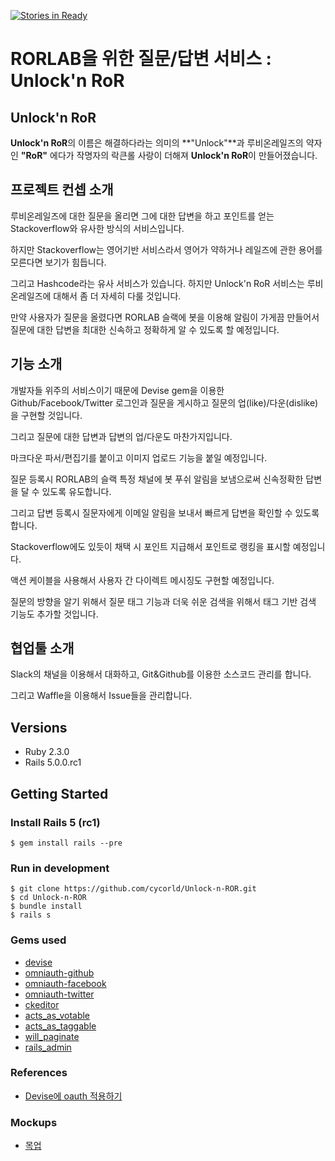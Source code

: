 [![Stories in Ready](https://badge.waffle.io/cycorld/Unlock-n-ROR.png?label=ready&title=Ready)](http://waffle.io/cycorld/Unlock-n-ROR)

# RORLAB을 위한 질문/답변 서비스 : **Unlock'n RoR**

## Unlock'n RoR
**Unlock'n RoR**의 이름은 해결하다라는 의미의 **"Unlock"**과 루비온레일즈의 약자인 **"RoR"** 에다가 작명자의 락큰롤 사랑이 더해져 **Unlock'n RoR**이 만들어졌습니다.

## 프로젝트 컨셉 소개

루비온레일즈에 대한 질문을 올리면 그에 대한 답변을 하고 포인트를 얻는 Stackoverflow와 유사한 방식의 서비스입니다.

하지만 Stackoverflow는 영어기반 서비스라서 영어가 약하거나 레일즈에 관한 용어를 모른다면 보기가 힘듭니다.

그리고 Hashcode라는 유사 서비스가 있습니다. 하지만 Unlock'n RoR 서비스는 루비온레일즈에 대해서 좀 더 자세히 다룰 것입니다.

만약 사용자가 질문을 올렸다면 RORLAB 슬랙에 봇을 이용해 알림이 가게끔 만들어서 질문에 대한 답변을 최대한 신속하고 정확하게 알 수 있도록 할 예정입니다.

## 기능 소개

개발자들 위주의 서비스이기 때문에 Devise gem을 이용한 Github/Facebook/Twitter 로그인과
질문을 게시하고 질문의 업(like)/다운(dislike)을 구현할 것입니다.

그리고 질문에 대한 답변과 답변의 업/다운도 마찬가지입니다.

마크다운 파서/편집기를 붙이고 이미지 업로드 기능을 붙일 예정입니다.

질문 등록시 RORLAB의 슬랙 특정 채널에 봇 푸쉬 알림을 보냄으로써 신속정확한 답변을 달 수 있도록 유도합니다.

그리고 답변 등록시 질문자에게 이메일 알림을 보내서 빠르게 답변을 확인할 수 있도록 합니다.

Stackoverflow에도 있듯이 채택 시 포인트 지급해서 포인트로 랭킹을 표시할 예정입니다.

액션 케이블을 사용해서 사용자 간 다이렉트 메시징도 구현할 예정입니다.

질문의 방향을 알기 위해서 질문 태그 기능과 더욱 쉬운 검색을 위해서 태그 기반 검색 기능도 추가할 것입니다.

## 협업툴 소개

Slack의 채널을 이용해서 대화하고, Git&Github를 이용한 소스코드 관리를 합니다.

그리고 Waffle을 이용해서 Issue들을 관리합니다.

## Versions

- Ruby 2.3.0
- Rails 5.0.0.rc1

## Getting Started

### Install Rails 5 (rc1)

```
$ gem install rails --pre
```

### Run in development

```
$ git clone https://github.com/cycorld/Unlock-n-ROR.git
$ cd Unlock-n-ROR
$ bundle install
$ rails s
```

### Gems used

- [devise](https://github.com/plataformatec/devise)
- [omniauth-github](https://github.com/intridea/omniauth-github)
- [omniauth-facebook](https://github.com/mkdynamic/omniauth-facebook)
- [omniauth-twitter](https://github.com/arunagw/omniauth-twitter)
- [ckeditor](https://github.com/galetahub/ckeditor)
- [acts_as_votable](https://github.com/ryanto/acts_as_votable)
- [acts_as_taggable](https://github.com/mbleigh/acts-as-taggable-on)
- [will_paginate](https://github.com/mislav/will_paginate)
- [rails_admin](https://github.com/sferik/rails_admin)

### References

- [Devise에 oauth 적용하기](https://github.com/plataformatec/devise/wiki/OmniAuth:-Overview)

### Mockups

- [목업](https://ovenapp.io/project/25ZTYmFFHY8mJ4lsUqSAse8q406Q3WAj#GSgsM)
